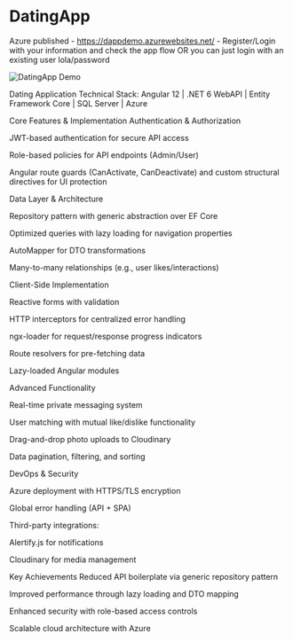# DatingApp

Azure published - https://dappdemo.azurewebsites.net/ - Register/Login with your information and check the app flow OR you can just login with an existing user lola/password



![DatingApp Demo](DatingApp-SPA/src/assets/gifdemo.gif)

Dating Application
Technical Stack: Angular 12 | .NET 6 WebAPI | Entity Framework Core | SQL Server | Azure

Core Features & Implementation
Authentication & Authorization

JWT-based authentication for secure API access

Role-based policies for API endpoints (Admin/User)

Angular route guards (CanActivate, CanDeactivate) and custom structural directives for UI protection

Data Layer & Architecture

Repository pattern with generic abstraction over EF Core

Optimized queries with lazy loading for navigation properties

AutoMapper for DTO transformations

Many-to-many relationships (e.g., user likes/interactions)

Client-Side Implementation

Reactive forms with validation

HTTP interceptors for centralized error handling

ngx-loader for request/response progress indicators

Route resolvers for pre-fetching data

Lazy-loaded Angular modules

Advanced Functionality

Real-time private messaging system

User matching with mutual like/dislike functionality

Drag-and-drop photo uploads to Cloudinary

Data pagination, filtering, and sorting

DevOps & Security

Azure deployment with HTTPS/TLS encryption

Global error handling (API + SPA)

Third-party integrations:

Alertify.js for notifications

Cloudinary for media management

Key Achievements
Reduced API boilerplate via generic repository pattern

Improved performance through lazy loading and DTO mapping

Enhanced security with role-based access controls

Scalable cloud architecture with Azure
